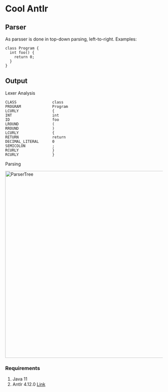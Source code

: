 # Cool Antlr

## Parser
As parsser is done in top-down parsing, left-to-right. Examples:
```
class Program {
  int foo() {
    return 0;
  }
}
```
## Output

Lexer Analysis 
```
CLASS                class
PROGRAM              Program
LCURLY               {
INT                  int
ID                   foo
LROUND               (
RROUND               )
LCURLY               {
RETURN               return
DECIMAL_LITERAL      0
SEMICOLON            ;
RCURLY               }
RCURLY               }
```
Parsing

<img width="599" alt="ParserTree" src="https://github.com/MarioMedWilson/Cool-Antlr/assets/89283049/ac688f34-e164-46e7-9545-479951335ee6">

### Requirements 
1. Java 11
2. Antlr 4.12.0 [Link](https://plugins.jetbrains.com/plugin/7358-antlr-v4/versions/stable/314207)
